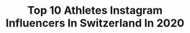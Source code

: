 ---
title: Top 10 Athletes Instagram Influencers In Switzerland In 2020
description: >-
  Find top athletes Instagram influencers in Switzerland in 2020. Most popular hashtags: #switzerland #fit #motivation #justdoit.
platform: Instagram
profiles:
  - username: "notanotherbasicbitch__"
    fullname: >-
      FRANZISKA MEULI
    location: "Switzerland"
    followers: 22553
    engagement: 808
    commentsToLikes: 0.057972
    avatar: "https://scontent-lhr8-1.cdninstagram.com/v/t51.2885-19/s320x320/49858669_1852568144866045_3066446829315948544_n.jpg?_nc_ht=scontent-lhr8-1.cdninstagram.com&_nc_ohc=KKk2ttVZTE4AX9OERBd&oh=98c2c6dc16ec5dab67900884bf436197&oe=5EB9273B"
    verified: false
    hashtags: "#teethbleaching, #berlin, #foreheadkisses, #beautyadressesoftheday"
  - username: "liawaelti"
    fullname: >-
      Lia Wälti
    location: "Switzerland"
    followers: 45177
    engagement: 1181
    commentsToLikes: 0.009546
    avatar: "https://scontent-lhr8-1.cdninstagram.com/v/t51.2885-19/s320x320/84253852_767744270421642_51762262951591936_n.jpg?_nc_ht=scontent-lhr8-1.cdninstagram.com&_nc_ohc=89jCgtURDWAAX86dx-5&oh=d8e77df4bcac3133c117d72dee9d1006&oe=5EBC26B8"
    verified: true
    hashtags: "#eachforequal"
  - username: "ajletta"
    fullname: >-
      Ajla Del Ponte
    location: "Switzerland"
    followers: 10078
    engagement: 1526
    commentsToLikes: 0.013827
    avatar: "https://scontent-ams4-1.cdninstagram.com/v/t51.2885-19/s320x320/72300770_464393664494936_8128643855890251776_n.jpg?_nc_ht=scontent-ams4-1.cdninstagram.com&_nc_ohc=WpeR_CteTbAAX-1mhZi&oh=e36bf39e1e4544698d3ce9413e75b5df&oe=5EBCD90B"
    verified: false
    hashtags: "#missionhouseoftherisingsun, #veryusefulhastags, #eastistheway, #norushchallenge"
  - username: "julian_pagel_sw"
    fullname: >-
      Julian Pagel
    location: "Switzerland"
    followers: 6026
    engagement: 1468
    commentsToLikes: 0.043118
    avatar: "https://scontent-amt2-1.cdninstagram.com/v/t51.2885-19/s320x320/91614245_217710352653839_6869534219807227904_n.jpg?_nc_ht=scontent-amt2-1.cdninstagram.com&_nc_ohc=cftO_TIbsMEAX_acfjn&oh=4f13064e5b2873da32446818100cdd67&oe=5EBA6EF9"
    verified: false
    hashtags: "#baristiworkout, #mundocalist, #planche, #workout"
  - username: "pamthorburn"
    fullname: >-
      Pam Thorburn
    location: "Switzerland"
    followers: 6284
    engagement: 727
    commentsToLikes: 0.041946
    avatar: "https://scontent-ams4-1.cdninstagram.com/v/t51.2885-19/10354321_1421253368144269_1425580332_a.jpg?_nc_ht=scontent-ams4-1.cdninstagram.com&_nc_ohc=ExFNicm6raUAX_USZ1o&oh=2f13fec7c7521b12e91882092ab99a50&oe=5EBB444E"
    verified: false
    hashtags: "#korew, #learningtofly, #ink, #iamasweatybetty"
  - username: "_lucas20alves"
    fullname: >-
      Lucas Alves
    location: "Switzerland"
    followers: 74859
    engagement: 285
    commentsToLikes: 0.018437
    avatar: "https://scontent-lhr8-1.cdninstagram.com/v/t51.2885-19/s320x320/45882535_337871110129085_6902129216242843648_n.jpg?_nc_ht=scontent-lhr8-1.cdninstagram.com&_nc_ohc=BhRv-TEg1uYAX_uzkU4&oh=281b39f02407290ea445d535dbc20217&oe=5EBCC9CA"
    verified: true
    hashtags: "#100, #hometeam, #predator, #cratedwithadidas"
  - username: "selina_buechel"
    fullname: >-
      Selina Büchel
    location: "Switzerland"
    followers: 8470
    engagement: 1237
    commentsToLikes: 0.003279
    avatar: "https://scontent-ams4-1.cdninstagram.com/v/t51.2885-19/s150x150/70453399_498968387602816_2016242448300244992_n.jpg?_nc_ht=scontent-ams4-1.cdninstagram.com&_nc_ohc=qx2wUXuqGkcAX8ooFGx&oh=464373af3d928f228981c6826f382bb2&oe=5EB7AF75"
    verified: false
    hashtags: "#montegordo, #goodcompany, #paradise, #lovethisgame"
  - username: "joanaheidrich"
    fullname: >-
      Joana Heidrich
    location: "Switzerland"
    followers: 29371
    engagement: 468
    commentsToLikes: 0.007545
    avatar: "https://scontent-ort2-1.cdninstagram.com/v/t51.2885-19/s320x320/82279872_491153518269078_7510709409023000576_n.jpg?_nc_ht=scontent-ort2-1.cdninstagram.com&_nc_ohc=d77hwBjsM80AX93le9q&oh=420c1fe6687d8285030f17fb72e7f029&oe=5EB8E831"
    verified: true
    hashtags: "#feeltlikeaprincess, #fight, #nonstop, #workhard"
  - username: "jonnekoski"
    fullname: >-
      Jonne Koski
    location: "Switzerland"
    followers: 60707
    engagement: 303
    commentsToLikes: 0.007707
    avatar: "https://scontent-lhr8-1.cdninstagram.com/v/t51.2885-19/s320x320/88177328_208322320530147_8612087878693945344_n.jpg?_nc_ht=scontent-lhr8-1.cdninstagram.com&_nc_ohc=fobIpwRxbK0AX-NISXI&oh=cc3ef066e0e1175cf06e4485273260ed&oe=5EB8FF9D"
    verified: true
    hashtags: "#backtowork, #gotime, #canyoudoit, #livingroomcup"
  - username: "paulianef"
    fullname: >-
      Pauliane
    location: "Switzerland"
    followers: 391103
    engagement: 561
    commentsToLikes: 0.006799
    avatar: "https://scontent-lga3-1.cdninstagram.com/v/t51.2885-19/s320x320/70597112_414154085968479_2667496710283984896_n.jpg?_nc_ht=scontent-lga3-1.cdninstagram.com&_nc_ohc=69FXYAwBdv0AX8-iHdj&oh=885928e441c580f27f9be453c1b9ff12&oe=5EBBB40E"
    verified: false
    hashtags: "#moto, #body, #paulianef, #world"
---